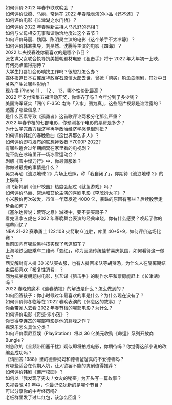 如何评价 2022 年春节联欢晚会 ？  
如何评价沈腾、马丽、常远在 2022 年春晚表演的小品《还不还》？  
如何评价电影《长津湖之水门桥》？  
如何评价 2022 年春晚新主持人马凡舒的亮相？  
如何与父母相安无事和谐融洽地度过这个春节？  
如何评价马丽、魏翔、陈明昊主演的电影《这个杀手不太冷静》？  
如何评价韩寒执导，刘昊然、沈腾等主演的电影《四海》？  
2022 年央视春晚你最喜欢的是哪个节目？  
张艺谋父女联合执导抗美援朝题材电影《狙击手》将于 2022 年大年初一上映，有何亮点值得期待？  
大学生打唇钉会影响找工作吗？很想打怎么办？  
媒体报道日本右翼反华政客石原慎太郎去世，曾掀「购买」钓鱼岛闹剧，其对中日关系产生过哪些影响？  
现在换 iPhone 11 、 12 、 13，哪个性价比最高  ?  
2022 年支付宝集五福活动开奖，你集齐了吗？今年分到了多少钱？  
美国海军证实「网传 F-35C 南海「入水」图为真」，这些照片视频是谁泄露的？透露了哪些信息？  
是什么因素导致《孤勇者》这首歌评论两极分化那么严重？  
2022 年春节档的七部电影，你预测各个电影的票房是多少？  
为什么学完西方经济学再学政治经济学感觉很别扭？  
如何评价韩红的春晚歌曲《这世界那么多人》？  
如何评价即将发布的联想拯救者 Y7000P 2022?  
有哪些适合过年期间窝在家里看的电视剧？  
能不能在冰箱里开一场冰雪运动会？  
剧版《雪中悍刀行》中，你最佩服谁？  
你做过最虎的事情是什么？  
吴京再晒《流浪地球 2》片场上班照，称「我自闭了」，你期待《流浪地球 2》的上映吗？  
网飞新韩剧《僵尸校园》热度会超过《鱿鱼游戏》吗？  
如何评价马丽、常远和艾伦主演的喜剧电影《李茂扮太子》？  
小米股价再次破发，市值一年蒸发近 4000 亿，暴跌的原因有哪些？后续股票走势会如何？  
《塞尔达传说：荒野之息》游戏中，要不要买房子？  
看完温拿五虎在 2022 年春晚舞台表演的经典串烧，你有什么感受？唤起了你的哪些回忆？  
NBA 21-22 赛季勇士 122:108 火箭取 6 连胜，库里 40+5+9，如何评价这场比赛？  
当前国内有哪些黑科技实现了弯道超车？  
上海地铁回应乘车二维码「变红」，称为营造传统佳节喜庆氛围，如何看待这一做法？  
西安解封有人排 30 米队买衣服，也有人排百米队等胡辣汤，为什么人在隔离期结束后都喜欢「报复性消费」？  
同为抗美援朝题材电影，张艺谋《狙击手》的制作水平和票房能赶上《长津湖》吗？  
2022 春晚的魔术《迎春纳福》的解法是什么？怎么做到的？  
如何回答孩子：你小时候过年最喜欢的事是什么？为什么现在没有了？  
如何评价郭冬临等在 2022 春晚表演的《休息区的故事》？  
你会带家人去看 2022 年春节档的哪部电影？为什么？  
如何评价电影《奇迹·笨小孩》？  
你觉得李连杰的哪部电影是他的巅峰之作？  
摇滚乐怎么具体分类？  
如何评价索尼互娱（PlayStation）将以 36 亿美元收购《命运》系列开放商 Bungie？  
刘慈欣的《全频带阻塞干扰》疑似即将拍成电影，你期待吗？你觉得这部小说的改编会成功吗？  
《请回答 1988》里的德善妈妈和德善爸爸真的不爱德善吗？  
有哪些适合在假期入坑，让人欲罢不能的爽剧值得推荐？  
如何评价韩剧《僵尸校园》？  
如何以「我发现了男友 / 女友的秘密」为开头写一篇故事？  
央视春晚 40 年中，你最记忆犹新的是哪个节目？  
可以分享你的中考经历吗?  
老板群里发了过年红包，该怎么回复？  
